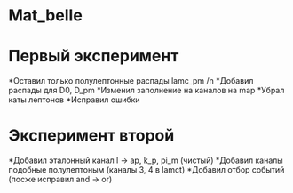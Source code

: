 # Mat_belle

# Первый эксперимент

*Оставил только полулептонные распады lamc_pm /n
*Добавил распады для D0, D_pm
*Изменил заполнение на каналов на map
*Убрал каты лептонов
*Исправил ошибки

# Эксперимент второй

*Добавил эталонный канал l -> ap, k_p, pi_m (чистый)
*Добавил каналы подобные полулептоным (каналы 3, 4 в lamct)
*Добавил отбор событий (посже исправил and -> or)